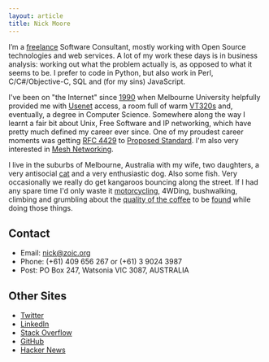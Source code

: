 ```yaml
---
layout: article
title: Nick Moore
---
```


I’m a [freelance](http://en.wikipedia.org/wiki/Freelancer#Etymology)
Software Consultant, mostly working with Open Source technologies and
web services. A lot of my work these days is in business analysis:
working out what the problem actually is, as opposed to what it seems to
be. I prefer to code in Python, but also work in Perl,
C/C\#/Objective-C, SQL and (for my sins) JavaScript.

I've been on "the Internet" since
[1990](http://en.wikipedia.org/wiki/Flood_%28They_Might_Be_Giants_album%29)
when Melbourne University helpfully provided me with
[Usenet](https://en.wikipedia.org/wiki/Usenet) access, a room full of warm
[VT320s](http://vt100.net/docs/vt320-uu/chapter2.html) and, eventually,
a degree in Computer Science. Somewhere along the way I learnt a fair
bit about Unix, Free Software and IP networking, which have pretty much
defined my career ever since. One of my proudest career moments was
getting [RFC 4429](http://tools.ietf.org/html/rfc4429) to [Proposed
Standard](http://en.wikipedia.org/wiki/Internet_Standard#Proposed_Standard).
I'm also very interested in [Mesh Networking](http://mesh.zoic.org/).

I live in the suburbs of Melbourne, Australia with my wife, two
daughters, a very antisocial
[cat](http://zoic.smugmug.com/Family/Wally-the-Cat-1/i-Kwx4b72/0/L/IMG_3720-L.jpg)
and a very enthusiastic dog. Also some fish.
Very occasionally we really do get kangaroos bouncing along the street.
If I had any spare time I'd only waste it
[motorcycling](http://moto.zoic.org), 4WDing, bushwalking, climbing and
grumbling about the [quality of the
coffee](http://www.handpresso.com/espresso-machines/electrical-espresso-machines/espressgo-lavazza-a-modo-mio/)
to be [found](http://confluence.org/confluence.php?visitid=4068) while
doing those things.

Contact
-------

-   Email: <nick@zoic.org>
-   Phone: (+61) 409 656 267 or (+61) 3 9024 3987
-   Post: PO Box 247, Watsonia VIC 3087, AUSTRALIA

Other Sites
-----------

-   [Twitter](https://twitter.com/nickzoic/)
-   [LinkedIn](http://www.linkedin.com/in/nickzoic)
-   [Stack Overflow](http://stackoverflow.com/users/90927/nickzoic)
-   [GitHub](http://github.com/nickzoic)
-   [Hacker News](http://news.ycombinator.com/threads?id=nickzoic)
